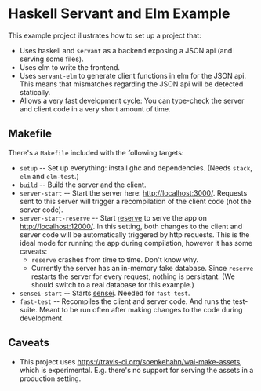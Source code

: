 # Haskell Servant and Elm Example

This example project illustrates how to set up a project that:

- Uses haskell and `servant` as a backend exposing a JSON api
  (and serving some files).
- Uses elm to write the frontend.
- Uses `servant-elm` to generate client functions in elm for the JSON api.
  This means that mismatches regarding the JSON api will be detected statically.
- Allows a very fast development cycle: You can type-check the server and
  client code in a very short amount of time.

## Makefile

There's a `Makefile` included with the following targets:

- `setup` -- Set up everything: install ghc and dependencies. (Needs `stack`, `elm`
  and `elm-test`.)
- `build` -- Build the server and the client.
- `server-start` -- Start the server here: <http://localhost:3000/>. Requests sent
  to this server will trigger a recompilation of the client code (not the server
  code).
- `server-start-reserve` -- Start [reserve](https://github.com/sol/reserve) to
  serve the app on <http://localhost:12000/>. In this setting, both changes to
  the client and server code will be automatically triggered by http requests.
  This is the ideal mode for running the app during compilation, however it has
  some caveats:
  - `reserve` crashes from time to time. Don't know why.
  - Currently the server has an in-memory fake database. Since `reserve`
    restarts the server for every request, nothing is persistant. (We should
    switch to a real database for this example.)
- `sensei-start` -- Starts [sensei](https://github.com/hspec/sensei). Needed for
  `fast-test`.
- `fast-test` -- Recompiles the client and server code. And runs the test-suite.
  Meant to be run often after making changes to the code during development.

## Caveats

- This project uses <https://travis-ci.org/soenkehahn/wai-make-assets>, which is
  experimental. E.g. there's no support for serving the assets in a production setting.
